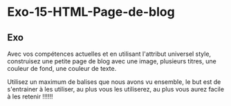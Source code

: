# Exo-15-HTML-Page-de-blog

## Exo

Avec vos compétences actuelles et en utilisant l'attribut universel style, construisez une petite page de blog avec une 
image, plusieurs titres, une couleur de fond, une couleur de texte.

Utilisez un maximum de balises que nous avons vu ensemble, le but est de s'entrainer à les utiliser, au plus vous les 
utiliserez, au plus vous aurez facile à les retenir !!!!!!
